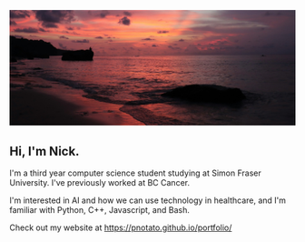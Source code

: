 ![Image Example](./sunset.jpg)

## Hi, I'm Nick. 

I'm a third year computer science student studying at  Simon Fraser University. I've previously worked at BC Cancer.

I'm interested in AI and how we can use technology in healthcare, and I'm familiar with Python, C++, Javascript, and Bash.

Check out my website at https://pnotato.github.io/portfolio/

<!--
**pnotato/pnotato** is a ✨ _special_ ✨ repository because its `README.md` (this file) appears on your GitHub profile.

Here are some ideas to get you started:

- 🔭 I’m currently working on ...
- 🌱 I’m currently learning ...
- 👯 I’m looking to collaborate on ...
- 🤔 I’m looking for help with ...
- 💬 Ask me about ...
- 📫 How to reach me: ...
- 😄 Pronouns: ...
- ⚡ Fun fact: ...
-->
